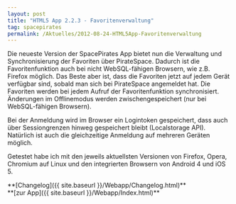 ```yaml
---
layout: post
title: "HTML5 App 2.2.3 - Favoritenverwaltung"
tag: spacepirates
permalink: /Aktuelles/2012-08-24-HTML5App-Favoritenverwaltung
---
```



Die neueste Version der SpacePirates App bietet nun die Verwaltung und Synchronisierung der Favoriten über PirateSpace. Dadurch ist die Favoritenfunktion auch bei nicht WebSQL-fähigen Browsern, wie z.B. Firefox möglich. Das Beste aber ist, dass die Favoriten jetzt auf jedem Gerät verfügbar sind, sobald man sich bei PirateSpace angemeldet hat. Die Favoriten werden bei jedem Aufruf der Favoritenfunktion synchronisiert. Änderungen im Offlinemodus werden zwischengespeichert (nur bei WebSQL-fähigen Browsern).

Bei der Anmeldung wird im Browser ein Logintoken gespeichert, dass auch über Sessiongrenzen hinweg gespeichert bleibt (Localstorage API). Natürlich ist auch die gleichzeitige Anmeldung auf mehreren Geräten möglich.

Getestet habe ich mit den jeweils aktuellsten Versionen von Firefox, Opera, Chromium auf Linux und den integrierten Browsern von Android 4 und iOS 5.

<p>**[Changelog]({{ site.baseurl }}/Webapp/Changelog.html)**<br/>
**[zur App]({{ site.baseurl }}/Webapp/Index.html)**</p>

